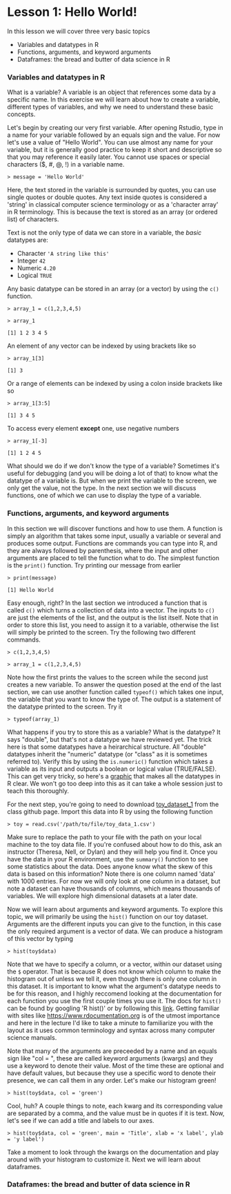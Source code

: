 # Lesson 1: Hello World!

In this lesson we will cover three very basic topics
* Variables and datatypes in R
* Functions, arguments, and keyword arguments
* Dataframes: the bread and butter of data science in R

### Variables and datatypes in R
What is a variable? A variable is an object that references some data by a specific name. In this exercise we will learn about how to create a variable, different types of variables, and why we need to understand these basic concepts.

Let's begin by creating our very first variable. After opening Rstudio, type in a name for your variable followed by an equals sign and the value. For now let's use a value of "Hello World". You can use almost any name for your variable, but it is generally good practice to keep it short and descriptive so that you may reference it easily later. You cannot use spaces or special characters ($, #, @, !) in a variable name.

`> message = 'Hello World'`

Here, the text stored in the variable is surrounded by quotes, you can use single quotes or double quotes. Any text inside quotes is considered a 'string' in classical computer science terminology or as a 'character array' in R terminology. This is because the text is stored as an array (or ordered list) of characters. 

Text is not the only type of data we can store in a variable, the _basic_ datatypes are:
* Character `'A string like this'`
* Integer `42`
* Numeric `4.20`
* Logical `TRUE`

Any basic datatype can be stored in an array (or a vector) by using the `c()` function.

`> array_1 = c(1,2,3,4,5)`

`> array_1`

`[1] 1 2 3 4 5`

An element of any vector can be indexed by using brackets like so

`> array_1[3]`

`[1] 3`

Or a range of elements can be indexed by using a colon inside brackets like so

`> array_1[3:5]` 

`[1] 3 4 5`

To access every element **except** one, use negative numbers

`> array_1[-3]`

`[1] 1 2 4 5`

What should we do if we don't know the type of a variable? Sometimes it's useful for debugging (and you will be doing a lot of that) to know what the datatype of a variable is. But when we print the variable to the screen, we only get the value, not the type. In the next section we will discuss functions, one of which we can use to display the type of a variable.

### Functions, arguments, and keyword arguments

In this section we will discover functions and how to use them. A function is simply an algorithm that takes some input, usually a variable or several and produces some output. Functions are commands you can type into R, and they are always followed by parenthesis, where the input and other arguments are placed to tell the function what to do. The simplest function is the `print()` function. Try printing our message from earlier

`> print(message)`

`[1] Hello World`

Easy enough, right? In the last section we introduced a function that is called `c()` which turns a collection of data into a vector. The inputs to `c()` are just the elements of the list, and the output is the list itself. Note that in order to store this list, you need to assign it to a variable, otherwise the list will simply be printed to the screen. Try the following two different commands.

`> c(1,2,3,4,5)`

`> array_1 = c(1,2,3,4,5)`

Note how the first prints the values to the screen while the second just creates a new variable. To answer the question posed at the end of the last section, we can use another function called `typeof()` which takes one input, the variable that you want to know the type of. The output is a statement of the datatype printed to the screen. Try it

`> typeof(array_1)`

What happens if you try to store this as a variable? What is the datatype? It says "double", but that's not a datatype we have reviewed yet. The trick here is that some datatypes have a heirarchical structure. All "double" datatypes inherit the "numeric" datatype (or "class" as it is sometimes referred to). Verify this by using the `is.numeric()` function which takes a variable as its input and outputs a boolean or logical value (TRUE/FALSE). This can get very tricky, so here's a [graphic](data-structures-overview.png) that makes all the datatypes in R clear. We won't go too deep into this as it can take a whole session just to teach this thoroughly.

For the next step, you're going to need to download [toy_dataset_1]() from the class github page. Import this data into R by using the following function

`> toy = read.csv('/path/to/file/toy_data_1.csv')`

Make sure to replace the path to your file with the path on your local machine to the toy data file. If you're confused about how to do this, ask an instructor (Theresa, Nell, or Dylan) and they will help you find it. Once you have the data in your R environment, use the `summary()` function to see some statistics about the data. Does anyone know what the skew of this data is based on this information? Note there is one column named 'data' with 1000 entries. For now we will only look at one column in a dataset, but note a dataset can have thousands of columns, which means thousands of variables. We will explore high dimensional datasets at a later date.

Now we will learn about arguments and keyword arguments. To explore this topic, we will primarily be using the `hist()` function on our toy dataset. Arguments are the different inputs you can give to the function, in this case the only required argument is a vector of data. We can produce a histogram of this vector by typing

`> hist(toy$data)`

Note that we have to specify a column, or a vector, within our dataset using the `$` operator. That is because R does not know which column to make the histogram out of unless we tell it, even though there is only one column in this dataset. It is important to know what the argument's datatype needs to be for this reason, and I highly reccomend looking at the documentation for each function you use the first couple times you use it. The docs for `hist()` can be found by googling 'R hist()' or by following this [link](https://www.rdocumentation.org/packages/graphics/versions/3.6.2/topics/hist). Getting familiar with sites like https://www.rdocumentation.org is of the utmost importance and here in the lecture I'd like to take a minute to familiarize you with the layout as it uses common terminology and syntax across many computer science manuals. 

Note that many of the arguments are preceeded by a name and an equals sign like "col = ", these are called keyword arguments (kwargs) and they use a keyword to denote their value. Most of the time these are optional and have default values, but because they use a specific word to denote their presence, we can call them in any order. Let's make our histogram green!

`> hist(toy$data, col = 'green')`

Cool, huh? A couple things to note, each kwarg and its corresponding value are separated by a comma, and the value must be in quotes if it is text. Now, let's see if we can add a title and labels to our axes.

`> hist(toy$data, col = 'green', main = 'Title', xlab = 'x label', ylab = 'y label')`

Take a moment to look through the kwargs on the documentation and play around with your histogram to customize it. Next we will learn about dataframes.

### Dataframes: the bread and butter of data science in R






